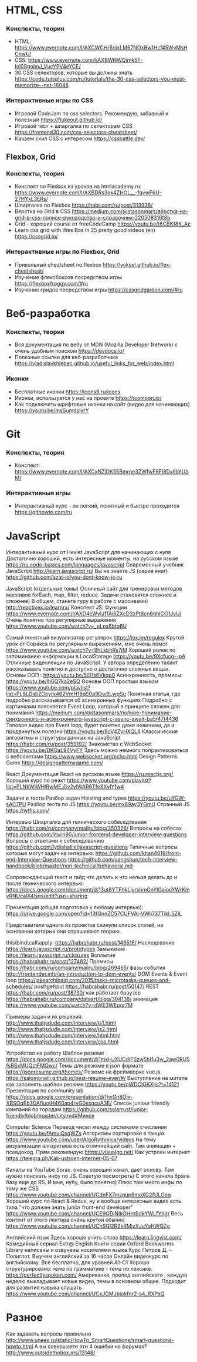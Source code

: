 # HTML, CSS
### Конспекты, теория
* HTML: https://www.evernote.com/l/AXCWGHr6oixLM67NOxBw1Hcf45WvMsHCnwU/  
* CSS: https://www.evernote.com/l/AXBWNWQjmk5F-Ioi08goImJ_VucYPV4eYCE/  
* 30 CSS селекторов, которые вы должны знать https://code.tutsplus.com/ru/tutorials/the-30-css-selectors-you-must-memorize--net-16048  

### Интерактивные игры по CSS 
* Игровой CodeJam по css selectors. Рекомендую, забавный и полезный https://flukeout.github.io/   
* Игровой тест + шпаргалка по селекторам CSS https://frontend30.com/css-selectors-cheatsheet/  
* Качаем скил CSS с интересом https://cssbattle.dev/  

## Flexbox, Grid  
### Конспекты, теория
* Конспект по Flexbox из уроков на htmlacademy.ru: https://www.evernote.com/l/AXBDRs3qk4ZHOL__-fqvwF6U-27HYxL3ERs/  
* Шпаргалка по Flexbox https://habr.com/ru/post/313938/  
* Вёрстка на Grid в CSS https://medium.com/@stasonmars/вёрстка-на-grid-в-css-полное-руководство-и-справочник-220508316f8b  
* Grid - хороший course от freeCodeCamp https://youtu.be/t6CBKf8K_Ac  
* Learn css grid with Wes Bos in 25 pretty good videos (en) https://cssgrid.io/  

### Интерактивные игры по Flexbox, Grid
* Прикольный cheatsheet по flexbox https://yoksel.github.io/flex-cheatsheet/  
* Изучение флексбоксов посредством игры https://flexboxfroggy.com/#ru   
* Изучение гридов посредством игры https://cssgridgarden.com/#ru   

# Веб-разработка
### Конспекты, теория
* Вся документация по вебу от MDN (Mozilla Developer Network) с очень удобным поиском https://devdocs.io/
* Полезные ссылки для веб-разработчика https://vladislavkhlebec.github.io/useful_links_for_web/index.html

### Иконки
* Бесплатные иконки https://icons8.ru/icons
* Иконки, используется у нас на проекте https://icomoon.io/
* Как подключить шрифтовые иконки на сайт (видео для начинающих) https://youtu.be/msSumdsIxrY

# Git
### Конспекты, теория
* Конспект: https://www.evernote.com/l/AXCxNZiDK55Bmrne3ZWfwF8Fl8DxlIbYUbM/

### Интерактивные игры
* Интерактивный курс - он легкий, понятный и быстро проходится https://githowto.com/ru

# JavaScript 
Интерактивный курс от Hexlet JavaScript для начинающих с нуля
Достаточно хороший, есть интересные моменты, на русском языке
https://ru.code-basics.com/languages/javascript
Современный учебник JavaScript http://learn.javascript.ru/
Вы не знаете JS (серия книг) https://github.com/azat-io/you-dont-know-js-ru

JavaScript (отдельные темы)
Отличный сайт для тренировки методов массивов forEach, map, filter, reduce. Задачи становятся  сложнее и сложнее) 
В общем, станете гуру в работе с массивами)
http://reactivex.io/learnrx/
Конспект JS: Функции https://www.evernote.com/l/AXD4cWvIJf1Ai6ZXcD3zPt8cn8ghICG1JyU/  
Очень понятно про регулярные выражения https://www.youtube.com/watch?v=_pLpx6btq6U  

Самый понятный визуализатор регулярок https://jex.im/regulex
Крутой урок от Соракса по регулярным выражениям, мне очень помог. https://www.youtube.com/watch?v=9hLkbhRs7jM
Хороший ролик по запоминанию  информации в LocalStorage https://youtu.be/9Xcfucg--pA
Отличные видеолекции по JavaScript. У автора определённо талант рассказывать  понятно и доступно о достаточно сложных вещах.
Основы ООП : https://youtu.be/5l01s6Vkqp0
Асинхронность, промисы:  https://youtu.be/Ih6Q7ka2eSQ
Основы ООП простым языком https://www.youtube.com/playlist?list=PL6LDsbZOeyrx462VmH18qS0a9Dw9LwpSu
Понятная статья, где подробно рассказывается об асинхронных функциях
Подробно с картинками поясняется Event Loop, который в принципе сложен для понимания
https://medium.com/@stasonmars/полное-понимание-синхронного-и-асинхронного-javascript-с-async-await-ba5f47f4436
Топовое видео про Event loop, будет понятно даже новичкам, да и продвинутым полезно https://youtu.be/8cV4ZvHXQL4
Классические алгоритмы и структуры данных на JavaScript https://habr.com/ru/post/359192/
Знакомство с WebSocket https://youtu.be/DKOaL94VyFY
Здесь можно немного попрактиковаться с вебсокетами https://www.websocket.org/echo.html
Design Patterns Game https://designpatternsgame.com/

React
Документация React на русском языке https://ru.reactjs.org/
Хороший курс по реакт https://www.youtube.com/playlist?list=PLNkWIWHIRwME_Gv2vlWAR6TfeSXylYfw4

Задачи и тесты
Разбор задач Hoisting and types https://youtu.be/uYGW-sAC7PU
Разбор теста по JS https://youtu.be/mx89ay3YGmU
Странный JS https://wtfjs.com/

Интервью
Шпаргалка для технического собеседования https://habr.com/ru/company/mailru/blog/350326/
Вопросы на собесах https://github.com/litwin90/junior-frontend-developer-interview-questions
Вопросы с ответами к собеседованию https://github.com/lydiahallie/javascript-questions 
Типичные вопросы которые могут задач на интервью: 
https://github.com/khan4019/front-end-Interview-Questions
https://github.com/yangshun/tech-interview-handbook/blob/master/non-technical/behavioral.md

Сопровождающий текст и гайд что делать и что нельзя делать до и после технического интервью:
https://docs.google.com/document/d/13ut8YTFhkLjvrshmGnYlGaiocYWrKmvRNUcalX4lsqs/edit?usp=sharing

Презентация (общая подготовка к любому интервью):
https://drive.google.com/open?id=13fGnnZC57CUFVAl-VWli737Tikl_5ZiL

Представители одного из проектов скинули список статей, на основании которых они спрашивают теорию. 

this\bind\call\apply: https://habrahabr.ru/post/149516/
Наследование https://learn.javascript.ru/prototypes
Замыкание https://learn.javascript.ru/closures
Всплытие https://habrahabr.ru/post/127482/
Промисы https://habr.com/ru/company/mailru/blog/269465/
фазы события http://frontender.info/an-introduction-to-dom-events/
DOM Events & Event loop https://jakearchibald.com/2015/tasks-microtasks-queues-and-schedules/
post\get\put https://habrahabr.ru/post/50147/
REST https://habr.com/ru/post/38730/
как работает браузер https://habrahabr.ru/company/dataart/blog/304138/
анимация https://www.youtube.com/watch?v=dWE3WEpqr7M


Примеры задач и их решения:
http://www.thatjsdude.com/interview/js1.html
http://www.thatjsdude.com/interview/js2.html
http://www.thatjsdude.com/interview/html.html
http://www.thatjsdude.com/interview/css.html

Устройство на работу
Шаблон резюме https://docs.google.com/document/d/1mxHJXUCdIFSzw5hI1u3w_2aw0RU5fsBSxMUQztFMQwc/
Темы для резюме в json формате https://jsonresume.org/themes/ 
Резюме на фреймворке vue.js https://salomonelli.github.io/best-resume-ever/#/ 
Выступление на митапе как заполнять шаблон резюме https://youtu.be/qWDCIGKXjis?t=14121
Презентация по community lab https://docs.google.com/presentation/d/1hxGn8Oix-XBSOqEb3DAfiuotH460ap4rvG0exgcoA3E/
Список juniour friendly компаний по городам https://github.com/solarrust/junior-friendly/blob/master/city.md#Минск

Computer Science
Перевод чисел между системами счисления https://youtu.be/fAmuiQxqWZs
Алгоритмы сортировки в танцах https://www.youtube.com/user/AlgoRythmics/videos
На тему визуализации алгоритмов есть отличнейший сайт. Там анимация + псевдокод. Прям рекомендую https://visualgo.net/
Как устроен интернет https://telegra.ph/Kak-ustroen-internet-05-07

Каналы на YouTube
Sorax. очень хороший канал, дает основу. Там нужно поискать инфу по JS. Советую посмотреть) 
С этого канала брала базу еще до RS. И мне, нубу, было понятно) Плюс там много инфы по тому же CSS
https://www.youtube.com/channel/UCdnFX7mzgup9moXG2fULOog 
Хороший курс по React & Redux, ну и вообще интересные видео есть типа "что должен знать junior front-end developer"
https://www.youtube.com/channel/UCE9ODjNIkOHrnSdkYWLfYhg/
Весь контент от этого лектора очень крутой обычно https://www.youtube.com/channel/UChSGI2R2kRMjzXJuYqHWQZg

Английский язык 
Здесь хорошо учить  слова https://learn.lingvist.com/
Комедийный сериал Extr@ English
Книги серии Oxford Bookworms Library написаны и озвучены носителями языка
Курс Петров Д. - Полиглот. Выучим английский за 16 часов
Онлайн видеокурс по английскому. Все бесплатно, для уровней A1-C1
Хорошо структурировано: тема по грамматике - тема по лексике.
https://perfectlyspoken.com/
Американка, препод английского , каждую неделю выкладывает новые видео, темы в основном  общие. 
Подходит для развития навыка слушать https://www.youtube.com/channel/UCxJGMJbjokfnr2-s4_RXPxQ

# Разное
Как задавать вопросы правильно http://www.uneex.ru/static/HowTo_SmartQuestions/smart-questions-howto.html
А вы совершаете эти 4 ошибки на форумах? http://www.outsidethebox.ms/13148/



